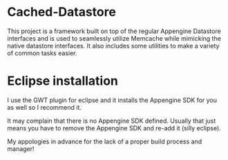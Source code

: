 # Cached-Datastore
This project is a framework built on top of the regular Appengine Datastore interfaces and is used to seamlessly utilize Memcache while mimicking the native datastore interfaces. It also includes some utilities to make a variety of common tasks easier.

# Eclipse installation
I use the GWT plugin for eclipse and it installs the Appengine SDK for you as well so I recommend it.

It may complain that there is no Appengine SDK defined. Usually that just means you have to remove the Appengine SDK and re-add it (silly eclipse). 


My appologies in advance for the lack of a proper build process and manager!

